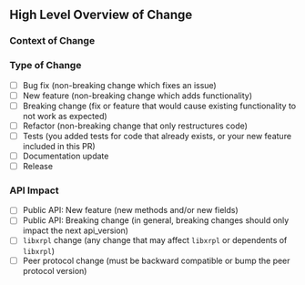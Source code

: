 <!--
This PR template helps you to write a good pull request description.
Please feel free to include additional useful information even beyond what is requested below.
-->

## High Level Overview of Change

<!--
Please include a summary of the changes.
This may be a direct input to the release notes.
If too broad, please consider splitting into multiple PRs.
If a relevant task or issue, please link it here.
-->

### Context of Change

<!--
Please include the context of a change.
If a bug fix, when was the bug introduced? What was the behavior?
If a new feature, why was this architecture chosen? What were the alternatives?
If a refactor, how is this better than the previous implementation?

If there is a spec or design document for this feature, please link it here.
-->

### Type of Change

<!--
Please check [x] relevant options, delete irrelevant ones.
-->

- [ ] Bug fix (non-breaking change which fixes an issue)
- [ ] New feature (non-breaking change which adds functionality)
- [ ] Breaking change (fix or feature that would cause existing functionality to not work as expected)
- [ ] Refactor (non-breaking change that only restructures code)
- [ ] Tests (you added tests for code that already exists, or your new feature included in this PR)
- [ ] Documentation update
- [ ] Release

### API Impact

<!--
Please check [x] relevant options, delete irrelevant ones.

* If there is any impact to the public API methods (HTTP / WebSocket), please update https://github.com/xrplf/rippled/blob/develop/API-CHANGELOG.md
  * Update API-CHANGELOG.md and add the change directly in this PR by pushing to your PR branch.
* libxrpl: See https://github.com/XRPLF/rippled/blob/develop/docs/build/depend.md
* Peer Protocol: See https://xrpl.org/peer-protocol.html
-->

- [ ] Public API: New feature (new methods and/or new fields)
- [ ] Public API: Breaking change (in general, breaking changes should only impact the next api_version)
- [ ] `libxrpl` change (any change that may affect `libxrpl` or dependents of `libxrpl`)
- [ ] Peer protocol change (must be backward compatible or bump the peer protocol version)

<!--
## Before / After
If relevant, use this section for an English description of the change at a technical level.
If this change affects an API, examples should be included here.
-->

<!--
## Test Plan
If helpful, please describe the tests that you ran to verify your changes and provide instructions so that others can reproduce.
This section may not be needed if your change includes thoroughly commented unit tests.
-->

<!--
## Future Tasks
For future tasks related to PR.
-->
